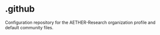 # .github
Configuration repository for the AETHER-Research organization profile and default community files.
